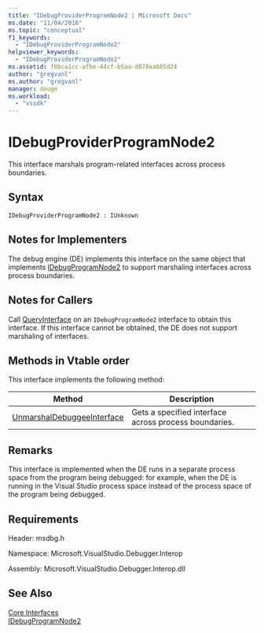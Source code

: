```yaml
---
title: "IDebugProviderProgramNode2 | Microsoft Docs"
ms.date: "11/04/2016"
ms.topic: "conceptual"
f1_keywords: 
  - "IDebugProviderProgramNode2"
helpviewer_keywords: 
  - "IDebugProviderProgramNode2"
ms.assetid: f0bca1cc-afbe-44cf-b5aa-d078aa685d24
author: "gregvanl"
ms.author: "gregvanl"
manager: douge
ms.workload: 
  - "vssdk"
---
```

# IDebugProviderProgramNode2
This interface marshals program-related interfaces across process boundaries.  
  
## Syntax  
  
```  
IDebugProviderProgramNode2 : IUnknown  
```  
  
## Notes for Implementers  
 The debug engine (DE) implements this interface on the same object that implements [IDebugProgramNode2](../../../extensibility/debugger/reference/idebugprogramnode2.md) to support marshaling interfaces across process boundaries.  
  
## Notes for Callers  
 Call [QueryInterface](/cpp/atl/queryinterface) on an `IDebugProgramNode2` interface to obtain this interface. If this interface cannot be obtained, the DE does not support marshaling of interfaces.  
  
## Methods in Vtable order  
 This interface implements the following method:  
  
|Method|Description|  
|------------|-----------------|  
|[UnmarshalDebuggeeInterface](../../../extensibility/debugger/reference/idebugproviderprogramnode2-unmarshaldebuggeeinterface.md)|Gets a specified interface across process boundaries.|  
  
## Remarks  
 This interface is implemented when the DE runs in a separate process space from the program being debugged: for example, when the DE is running in the Visual Studio process space instead of the process space of the program being debugged.  
  
## Requirements  
 Header: msdbg.h  
  
 Namespace: Microsoft.VisualStudio.Debugger.Interop  
  
 Assembly: Microsoft.VisualStudio.Debugger.Interop.dll  
  
## See Also  
 [Core Interfaces](../../../extensibility/debugger/reference/core-interfaces.md)   
 [IDebugProgramNode2](../../../extensibility/debugger/reference/idebugprogramnode2.md)